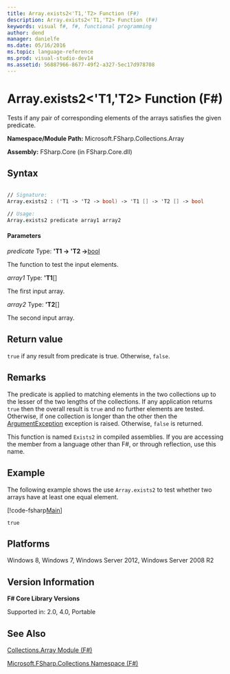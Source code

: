 ```yaml
---
title: Array.exists2<'T1,'T2> Function (F#)
description: Array.exists2<'T1,'T2> Function (F#)
keywords: visual f#, f#, functional programming
author: dend
manager: danielfe
ms.date: 05/16/2016
ms.topic: language-reference
ms.prod: visual-studio-dev14
ms.assetid: 56887966-8677-49f2-a327-5ec17d978708 
---
```


# Array.exists2<'T1,'T2> Function (F#)

Tests if any pair of corresponding elements of the arrays satisfies the given predicate.

**Namespace/Module Path:** Microsoft.FSharp.Collections.Array

**Assembly:** FSharp.Core (in FSharp.Core.dll)

## Syntax

```fsharp

// Signature:
Array.exists2 : ('T1 -> 'T2 -> bool) -> 'T1 [] -> 'T2 [] -> bool

// Usage:
Array.exists2 predicate array1 array2
```

#### Parameters
*predicate*
Type: **'T1 -&gt; 'T2 -&gt;**[bool](https://msdn.microsoft.com/library/89c0cf9c-49ce-4207-a3be-555851a67dd5)

The function to test the input elements.

*array1*
Type: **'T1**[[]](https://msdn.microsoft.com/library/def20292-9aae-4596-9275-b94e594f8493)

The first input array.

*array2*
Type: **'T2**[[]](https://msdn.microsoft.com/library/def20292-9aae-4596-9275-b94e594f8493)

The second input array.

## Return value

`true` if any result from predicate is true. Otherwise, `false`.

## Remarks
The predicate is applied to matching elements in the two collections up to the lesser of the two lengths of the collections. If any application returns `true` then the overall result is `true` and no further elements are tested. Otherwise, if one collection is longer than the other then the [ArgumentException](https://msdn.microsoft.com/library/system.argumentexception.aspx) exception is raised. Otherwise, `false` is returned.

This function is named `Exists2` in compiled assemblies. If you are accessing the member from a language other than F#, or through reflection, use this name.

## Example

The following example shows the use `Array.exists2` to test whether two arrays have at least one equal element.

[!code-fsharp[Main](snippets/fsarrays/snippet232.fs)]

```
true
```

## Platforms
Windows 8, Windows 7, Windows Server 2012, Windows Server 2008 R2

## Version Information
**F# Core Library Versions**

Supported in: 2.0, 4.0, Portable

## See Also
[Collections.Array Module &#40;F&#35;&#41;](Collections.Array-Module-%5BFSharp%5D.md)

[Microsoft.FSharp.Collections Namespace &#40;F&#35;&#41;](Microsoft.FSharp.Collections-Namespace-%5BFSharp%5D.md)